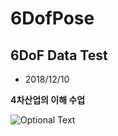 # 6DofPose
6DoF Data Test
--------------
* 2018/12/10

__4차산업의 이해 수업__

![Optional Text](../master/repos/data_visualize/image.png)

